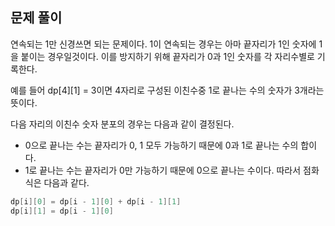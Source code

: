 ## 문제 풀이
연속되는 1만 신경쓰면 되는 문제이다.
1이 연속되는 경우는 아마 끝자리가 1인 숫자에 1을 붙이는 경우일것이다.
이를 방지하기 위해 끝자리가 0과 1인 숫자를 각 자리수별로 기록한다. 

예를 들어 dp[4][1] = 3이면 4자리로 구성된 이친수중 1로 끝나는 수의 숫자가 3개라는 뜻이다.

다음 자리의 이친수 숫자 분포의 경우는 다음과 같이 결정된다.

-  0으로 끝나는 수는 끝자리가 0, 1 모두 가능하기 때문에 0과 1로 끝나는 수의 합이다.
- 1로 끝나는 수는 끝자리가 0만 가능하기 때문에 0으로 끝나는 수이다.
따라서 점화식은 다음과 같다.

```kotlin
dp[i][0] = dp[i - 1][0] + dp[i - 1][1]
dp[i][1] = dp[i - 1][0]
```
